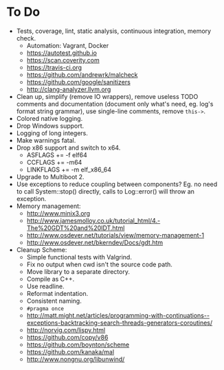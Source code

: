# To Do #

- Tests, coverage, lint, static analysis, continuous integration, memory check.
  - Automation: Vagrant, Docker
  - https://autotest.github.io
  - https://scan.coverity.com
  - https://travis-ci.org
  - https://github.com/andrewrk/malcheck
  - https://github.com/google/sanitizers
  - http://clang-analyzer.llvm.org
- Clean up, simplify (remove IO wrappers), remove useless TODO comments and documentation (document only what's need, eg. log's format string grammar), use single-line comments, remove `this->`.
- Colored native logging.
- Drop Windows support.
- Logging of long integers.
- Make warnings fatal.
- Drop x86 support and switch to x64.
  - ASFLAGS += -f elf64
  - CCFLAGS += -m64
  - LINKFLAGS += -m elf_x86_64
- Upgrade to Multiboot 2.
- Use exceptions to reduce coupling between components? Eg. no need to call System::stop() directly, calls to Log::error() will throw an exception.
- Memory management:
  - http://www.minix3.org
  - http://www.jamesmolloy.co.uk/tutorial_html/4.-The%20GDT%20and%20IDT.html
  - http://www.osdever.net/tutorials/view/memory-management-1
  - http://www.osdever.net/bkerndev/Docs/gdt.htm
- Cleanup Scheme:
  - Simple functional tests with Valgrind.
  - Fix no output when cwd isn't the source code path.
  - Move library to a separate directory.
  - Compile as C++.
  - Use readline.
  - Reformat indentation.
  - Consistent naming.
  - `#pragma once`
  - http://matt.might.net/articles/programming-with-continuations--exceptions-backtracking-search-threads-generators-coroutines/
  - http://norvig.com/lispy.html
  - https://github.com/copy/v86
  - https://github.com/boynton/scheme
  - https://github.com/kanaka/mal
  - http://www.nongnu.org/libunwind/
